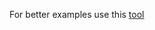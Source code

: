 For better examples use this [tool](https://github.com/USantaTecla-tech-dhtml/tool-jsCoercion/tree/master/v0)